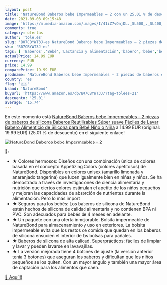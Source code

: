 ```yaml
---
layout: post
title: 'NatureBond Baberos bebe Impermeables – 2 con un 25.01 % de descuento'
date: 2021-09-03 09:15:48
image: 'https://m.media-amazon.com/images/I/41iZ7vOnjDL._SL500_._SL400_.jpg'
comments: true
category: ofertas
author: 'tole.es'
slug: 'B07CBYWT3J-es NatureBond Baberos bebe Impermeables – 2 piezas de baberos...'
sku: 'B07CBYWT3J-es'
tags: [ 'Baberos','Bebé','Lactancia y alimentación','babero','bebe','bebé','naturebond', ]
actualPrice: 14.99 EUR
currency: EUR
price: 14.99
comparePrice: 19.99 EUR
prodname: 'NatureBond Baberos bebe Impermeables – 2 piezas de baberos de silicona  Baberos Reutilizables  Súper suave  Fáciles de Lavar Babero Alimenticio de Silicona para Bebé Niño o Niña'
country: 'es'
flag: '🇪🇸'
brand: 'NatureBond'
buyurl: 'https://www.amazon.es/dp/B07CBYWT3J/?tag=tolees-21'
descuento: '25.01'
average: '15.74'
---
```


En este momento está [NatureBond Baberos bebe Impermeables – 2 piezas de baberos de silicona  Baberos Reutilizables  Súper suave  Fáciles de Lavar Babero Alimenticio de Silicona para Bebé Niño o Niña](https://www.amazon.es/dp/B07CBYWT3J/?tag=tolees-21) a 14.99 EUR (original: 19.99 EUR) (25.01 %  de descuento) en el siguiente enlace!

[![NatureBond Baberos bebe Impermeables – 2](https://m.media-amazon.com/images/I/41iZ7vOnjDL._SL500_._SL400_.jpg)](https://www.amazon.es/dp/B07CBYWT3J/?tag=tolees-21)

🔎:

- ★ Colores hermosos: Diseños con una combinación única de colores basada en el concepto Appetizing Colors (colores apetitosos) de NatureBond. Disponibles en colores unisex (amarillo limonada y anaranjado tangerina) que lucen igualmente bien en niñas y niños. Se ha demostrado a través de investigaciones de ciencia alimentaria y nutrición que ciertos colores estimulan el apetito de los niños pequeños y mejoran las capacidades de absorción de nutrientes durante la alimentación. Pero lo más import
- ★ Seguros para los bebés: Los baberos de silicona de NatureBond están hechos de silicona de calidad alimentaria y no contienen BPA ni PVC. Son adecuados para bebés de 4 meses en adelante.
- ★ Un paquete con una oferta inmejorable. Bolsita impermeable de NatureBond para almacenamiento y uso en exteriores. La bolsita impermeable evita que los restos de comida que quedan en los baberos de silicona ensucien el interior de las bolsas para pañales.
- ★ Baberos de silicona de alta calidad. Superprácticos: fáciles de limpiar y lavar y pueden lavarse en lavavajillas.
- ★ La versión mejorada tiene 4 botones de ajuste (la versión anterior tenía 3 botones) que aseguran los baberos y dificultan que los niños pequeños se los quiten. Con un mayor ángulo y también una mayor área de captación para los alimentos que caen.

[🛒 Aquí!!!](https://www.amazon.es/dp/B07CBYWT3J/?tag=tolees-21)
